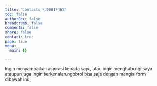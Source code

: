 ```yaml
---
title: "Contacto \U0001F4E8️"
toc: false
authorBox: false
breadcrumb: false
comments: false
share: false
contact: true
page: true
menu:
  main: {}

---
```

Ingin menyampaikan aspirasi kepada saya, atau ingin menghubungi saya ataupun juga ingin berkenalan/ngobrol bisa saja dengan mengisi form dibawah ini:<br>